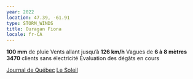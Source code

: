 ```yaml
---
year: 2022
location: 47.39, -61.91
type: STORM_WINDS
title: Ouragan Fiona
locale: fr-CA
---
```

**100 mm** de pluie
Vents allant jusqu’à **126 km/h**
Vagues de **6 à 8 mètres**
**3470** clients sans électricité
Évaluation des dégâts en cours


[Journal de Québec](https://www.journaldequebec.com/2022/09/24/des-scenes-de-devastation-partout)
[Le Soleil](https://www.lesoleil.com/2022/09/24/ouragan-fiona-etat-durgence-maintenu-aux-iles-de-la-madeleine-c34233358cac10e69513f058c69c3f9e)